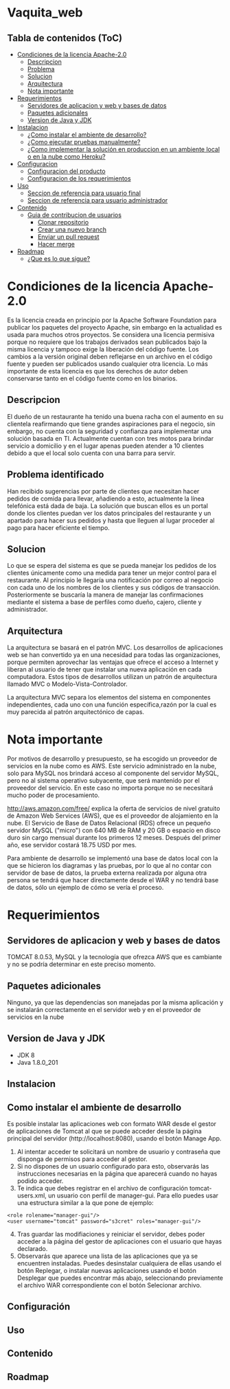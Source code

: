 # Vaquita_web

Tabla de contenidos (ToC)
-------------------------

* [Condiciones de la licencia Apache-2.0](#condiciones-de-la-licencia-apache-2.0)
  * [Descripcion](#descripcion)
  * [Problema](#problema)
  * [Solucion](#solucion)
  * [Arquitectura](#arquitectura)
  * [Nota importante](#nota-importante)
* [Requerimientos](#requerimientos)
  * [Servidores de aplicacion y web y bases de datos](#servidores-de-aplicacion-y-web-y-bases-de-datos)
  * [Paquetes adicionales](#paquetes-adicionales)
  * [Version de Java y JDK](#version-java-y-jdk)
* [Instalacion](instalacion)
  * [¿Como instalar el ambiente de desarrollo?](#como-instalar-el-ambiente-de-desarrollo)
  * [¿Como ejecutar pruebas manualmente?](#como-ejecutar-pruebas-manualmente)
  * [¿Como implementar la solución en produccion en un ambiente local o en la nube como Heroku?](#como-implementar-la-solucion-en-produccion-en-un-ambiente-local-o-en-la-nube-como-heroku)
* [Configuracion](#configuracion)
  * [Configuracion del producto](#configuracion-del-producto)
  * [Configuracion de los requerimientos](configuracion-de-los-requerimientos)
* [Uso](#uso)
  * [Seccion de referencia para usuario final](#seccion-de-referencia-para-usuario-final)
  * [Seccion de referencia para usuario administrador](#seccion-de-referencia-para-usuario-administrador)
* [Contenido](#contenido)
  * [Guia de contribucion de usuarios](#contribucion-usuarios)
    * [Clonar repositorio](#clonar-repositorio)
    * [Crear una nuevo branch](#crear-un-nuevo-branch)
    * [Enviar un pull request](#enviar-un-pull-request)
    * [Hacer merge](#hacer-merge)
* [Roadmap](#roadmap)
  * [¿Que es lo que sigue?](#que-es-lo-que-sigue)

Condiciones de la licencia Apache-2.0
=====================================
Es la licencia creada en principio por la Apache Software Foundation para publicar los paquetes del proyecto Apache, sin embargo en la actualidad es usada para muchos otros proyectos. Se considera una licencia permisiva porque no requiere que los trabajos derivados sean publicados bajo la misma licencia y tampoco exige la liberación del código fuente. Los cambios a la versión original deben reflejarse en un archivo en el código fuente y pueden ser publicados usando cualquier otra licencia. Lo más importante de esta licencia es que los derechos de autor deben conservarse tanto en el código fuente como en los binarios.

Descripcion
-----------
El dueño de un restaurante ha tenido una buena racha con el aumento en su clientela reafirmando que tiene grandes aspiraciones para el negocio, sin embargo, no cuenta con la seguridad y confianza para implementar una solución basada en TI. Actualmente cuentan con tres motos para brindar servicio a domicilio y en el lugar apenas pueden atender a 10 clientes debido a que el local solo cuenta con una barra para servir.

Problema identificado
---------------------
Han recibido sugerencias por parte de clientes que necesitan hacer pedidos de comida para llevar, añadiendo a esto, actualmente la línea telefónica está dada de baja. La solución que buscan ellos es un portal donde los clientes puedan ver los datos principales del restaurante y un apartado para hacer sus pedidos y hasta que lleguen al lugar proceder al pago para hacer eficiente el tiempo.

Solucion
--------
Lo que se espera del sistema es que se pueda manejar los pedidos de los clientes únicamente como una medida para tener un mejor control para el restaurante. Al principio le llegaría una notificación por correo al negocio con cada uno de los nombres de los clientes y sus códigos de transacción. Posteriormente se buscaría la manera de manejar las confirmaciones mediante el sistema a base de perfiles como dueño, cajero, cliente y administrador.

Arquitectura
------------
La arquitectura se basará en el patrón MVC. Los desarrollos de aplicaciones web se han convertido ya en una necesidad para todas las organizaciones, porque permiten aprovechar las ventajas que ofrece el acceso a Internet y liberan al usuario de tener que instalar una nueva aplicación en cada computadora. Estos tipos de desarrollos utilizan un patrón de arquitectura llamado MVC o Modelo-Vista-Controlador.

La arquitectura MVC separa los elementos del sistema en componentes independientes, cada uno con una función específica,razón por la cual es muy parecida al patrón arquitectónico de capas.

Nota importante
===============
Por motivos de desarrollo y presupuesto, se ha escogido un proveedor de servicios en la nube como es AWS. Este servicio administrado en la nube, solo para MySQL nos brindará acceso al componente del servidor MySQL, pero no al sistema operativo subyacente, que será mantenido por el proveedor del servicio. En este caso no importa porque no se necesitará mucho poder de procesamiento.

http://aws.amazon.com/free/ explica la oferta de servicios de nivel gratuito de Amazon Web Services (AWS), que es el proveedor de alojamiento en la nube. El Servicio de Base de Datos Relacional (RDS) ofrece un pequeño servidor MySQL ("micro") con 640 MB de RAM y 20 GB o espacio en disco duro sin cargo mensual durante los primeros 12 meses. Después del primer año, ese servidor costará 18.75 USD por mes.

Para ambiente de desarrollo se implementó una base de datos local con la que se hicieron los diagramas  y las pruebas, por lo que al no contar con servidor de base de datos, la prueba externa realizada por alguna otra persona se tendrá que hacer directamente desde el WAR y no tendrá base de datos, sólo un ejemplo de cómo se vería el proceso.

Requerimientos
==============

Servidores de aplicacion y web y bases de datos
---------------------------------------------------
TOMCAT 8.0.53, MySQL y la tecnología que ofrezca AWS que es cambiante y no se podría determinar en este preciso momento.

Paquetes adicionales
--------------------
Ninguno, ya que las dependencias son manejadas por la misma aplicación y se instalarán correctamente en el servidor web y en el proveedor de servicios en la nube

Version de Java y JDK
--------------------
* JDK 8
* Java 1.8.0_201

Instalacion
-----------

Como instalar el ambiente de desarrollo
---------------------------------------
Es posible instalar las aplicaciones web con formato WAR desde el gestor de aplicaciones de Tomcat al que se puede acceder desde la página principal del servidor (http://localhost:8080), usando el botón Manage App.

1.	Al intentar acceder te solicitará un nombre de usuario y contraseña que disponga de permisos para acceder al gestor.
2.	Si no dispones de un usuario configurado para esto, observarás las instrucciones necesarias en la página que aparecerá cuando no hayas podido acceder.
3.	Te indica que debes registrar en el archivo de configuración tomcat-users.xml, un usuario con perfil de manager-gui. Para ello puedes usar una estructura similar a la que pone de ejemplo:

```
<role rolename="manager-gui"/>
<user username="tomcat" password="s3cret" roles="manager-gui"/>
```

4.	Tras guardar las modifiaciones y reiniciar el servidor, debes poder acceder a la página del gestor de aplicaciones con el usuario que hayas declarado.
5.	Observarás que aparece una lista de las aplicaciones que ya se encuentren instaladas. Puedes desinstalar cualquiera de ellas usando el botón Replegar, o instalar nuevas aplicaciones usando el botón Desplegar que puedes encontrar más abajo, seleccionando previamente el archivo WAR correspondiente con el botón Selecionar archivo.


Configuración
-------------

Uso
---

Contenido
---------

Roadmap
-------
